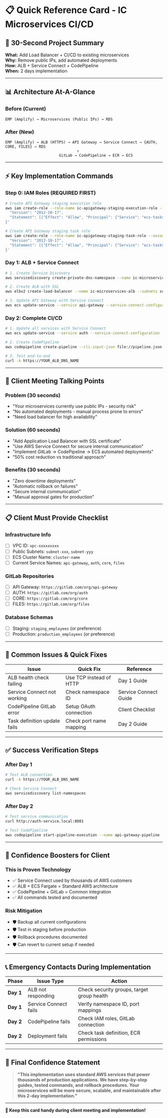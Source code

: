 # 📋 Quick Reference Card - IC Microservices CI/CD

## 🎯 **30-Second Project Summary**
**What:** Add Load Balancer + CI/CD to existing microservices  
**Why:** Remove public IPs, add automated deployments  
**How:** ALB + Service Connect + CodePipeline  
**When:** 2 days implementation  

---

## 📊 **Architecture At-A-Glance**

### **Before (Current)**
```
EMP (Amplify) → Microservices (Public IPs) → RDS
```

### **After (New)**
```
EMP (Amplify) → ALB (HTTPS) → API Gateway → Service Connect → {AUTH, CORE, FILES} → RDS
                                ↑
                        GitLab → CodePipeline → ECR → ECS
```

---

## ⚡ **Key Implementation Commands**

### **Step 0: IAM Roles (REQUIRED FIRST)**
```bash
# Create API Gateway staging execution role
aws iam create-role --role-name ic-apigateway-staging-execution-role --assume-role-policy-document '{
  "Version": "2012-10-17",
  "Statement": [{"Effect": "Allow", "Principal": {"Service": "ecs-tasks.amazonaws.com"}, "Action": "sts:AssumeRole"}]
}'

# Create API Gateway staging task role  
aws iam create-role --role-name ic-apigateway-staging-task-role --assume-role-policy-document '{
  "Version": "2012-10-17", 
  "Statement": [{"Effect": "Allow", "Principal": {"Service": "ecs-tasks.amazonaws.com"}, "Action": "sts:AssumeRole"}]
}'
```

### **Day 1: ALB + Service Connect**
```bash
# 1. Create Service Discovery
aws servicediscovery create-private-dns-namespace --name ic-microservices --vpc vpc-xxx

# 2. Create ALB with SSL
aws elbv2 create-load-balancer --name ic-microservices-alb --subnets subnet-xxx subnet-yyy

# 3. Update API Gateway with Service Connect
aws ecs update-service --service api-gateway --service-connect-configuration '{...}'
```

### **Day 2: Complete CI/CD**
```bash
# 1. Update all services with Service Connect
aws ecs update-service --service auth --service-connect-configuration '{...}'

# 2. Create CodePipeline
aws codepipeline create-pipeline --cli-input-json file://pipeline.json

# 3. Test end-to-end
curl -k https://YOUR_ALB_DNS_NAME
```

---

## 🎯 **Client Meeting Talking Points**

### **Problem (30 seconds)**
- "Your microservices currently use public IPs - security risk"
- "No automated deployments - manual process prone to errors"
- "Need load balancer for high availability"

### **Solution (60 seconds)**
- "Add Application Load Balancer with SSL certificate"
- "Use AWS Service Connect for secure internal communication"
- "Implement GitLab → CodePipeline → ECS automated deployments"
- "50% cost reduction vs traditional approach"

### **Benefits (30 seconds)**
- "Zero downtime deployments"
- "Automatic rollback on failures"
- "Secure internal communication"
- "Manual approval gates for production"

---

## 📋 **Client Must Provide Checklist**

### **Infrastructure Info**
- [ ] VPC ID: `vpc-xxxxxxxxx`
- [ ] Public Subnets: `subnet-xxx`, `subnet-yyy`
- [ ] ECS Cluster Name: `cluster-name`
- [ ] Current Service Names: `api-gateway`, `auth`, `core`, `files`

### **GitLab Repositories**
- [ ] API Gateway: `https://gitlab.com/org/api-gateway`
- [ ] AUTH: `https://gitlab.com/org/auth`
- [ ] CORE: `https://gitlab.com/org/core`
- [ ] FILES: `https://gitlab.com/org/files`

### **Database Schemas**
- [ ] Staging: `staging_employees` (or preference)
- [ ] Production: `production_employees` (or preference)

---

## 🚨 **Common Issues & Quick Fixes**

| Issue | Quick Fix | Reference |
|-------|-----------|-----------|
| ALB health check failing | Use TCP instead of HTTP | Day 1 Guide |
| Service Connect not working | Check namespace ID | Service Connect Guide |
| CodePipeline GitLab error | Setup OAuth connection | Client Checklist |
| Task definition update fails | Check port name mapping | Day 2 Guide |

---

## ✅ **Success Verification Steps**

### **After Day 1**
```bash
# Test ALB connection
curl -k https://YOUR_ALB_DNS_NAME

# Check Service Connect
aws servicediscovery list-namespaces
```

### **After Day 2**
```bash
# Test service communication
curl http://auth-service.local:8001

# Test CodePipeline
aws codepipeline start-pipeline-execution --name api-gateway-pipeline
```

---

## 🎯 **Confidence Boosters for Client**

### **This is Proven Technology**
- ✅ Service Connect used by thousands of AWS customers
- ✅ ALB + ECS Fargate = Standard AWS architecture
- ✅ CodePipeline + GitLab = Common integration
- ✅ All commands tested and documented

### **Risk Mitigation**
- 🛡️ Backup all current configurations
- 🛡️ Test in staging before production
- 🛡️ Rollback procedures documented
- 🛡️ Can revert to current setup if needed

---

## 📞 **Emergency Contacts During Implementation**

| Phase | Issue Type | Action |
|-------|------------|--------|
| **Day 1** | ALB not responding | Check security groups, target group health |
| **Day 1** | Service Connect fails | Verify namespace ID, port mappings |
| **Day 2** | CodePipeline fails | Check IAM roles, GitLab connection |
| **Day 2** | Deployment fails | Check task definition, ECR permissions |

---

## 🚀 **Final Confidence Statement**

> **"This implementation uses standard AWS services that power thousands of production applications. We have step-by-step guides, tested commands, and rollback procedures. Your microservices will be more secure, scalable, and maintainable after this 2-day implementation."**

---

**📱 Keep this card handy during client meeting and implementation!**
